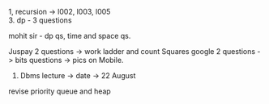 1, recursion -> l002, l003, l005                 
3. dp - 3 questions                                 
                       

mohit sir - dp qs, time and space qs.

Juspay 2 questions -> work ladder and count Squares 
google 2 questions -> bits questions -> pics on Mobile.

1. Dbms lecture -> date -> 22 August 

revise priority queue and heap 



